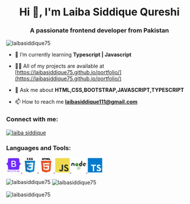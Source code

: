 <h1 align="center">Hi 👋, I'm Laiba Siddique Qureshi</h1>
<h3 align="center">A passionate frontend developer from Pakistan</h3>

<p align="left"> <img src="https://komarev.com/ghpvc/?username=laibasiddique75&label=Profile%20views&color=0e75b6&style=flat" alt="laibasiddique75" /> </p>

- 🌱 I’m currently learning **Typescript | Javascript**

- 👨‍💻 All of my projects are available at [https://laibasiddique75.github.io/portfolio/](https://laibasiddique75.github.io/portfolio/)

- 💬 Ask me about **HTML,CSS,BOOTSTRAP,JAVASCRIPT,TYPESCRIPT**

- 📫 How to reach me **laibasiddique111@gmail.com**

<h3 align="left">Connect with me:</h3>
<p align="left">
<a href="https://linkedin.com/in/laiba siddique" target="blank"><img align="center" src="https://raw.githubusercontent.com/rahuldkjain/github-profile-readme-generator/master/src/images/icons/Social/linked-in-alt.svg" alt="laiba siddique" height="30" width="40" /></a>
</p>

<h3 align="left">Languages and Tools:</h3>
<p align="left"> <a href="https://getbootstrap.com" target="_blank" rel="noreferrer"> <img src="https://raw.githubusercontent.com/devicons/devicon/master/icons/bootstrap/bootstrap-plain-wordmark.svg" alt="bootstrap" width="40" height="40"/> </a> <a href="https://www.w3schools.com/css/" target="_blank" rel="noreferrer"> <img src="https://raw.githubusercontent.com/devicons/devicon/master/icons/css3/css3-original-wordmark.svg" alt="css3" width="40" height="40"/> </a> <a href="https://www.w3.org/html/" target="_blank" rel="noreferrer"> <img src="https://raw.githubusercontent.com/devicons/devicon/master/icons/html5/html5-original-wordmark.svg" alt="html5" width="40" height="40"/> </a> <a href="https://developer.mozilla.org/en-US/docs/Web/JavaScript" target="_blank" rel="noreferrer"> <img src="https://raw.githubusercontent.com/devicons/devicon/master/icons/javascript/javascript-original.svg" alt="javascript" width="40" height="40"/> </a> <a href="https://nodejs.org" target="_blank" rel="noreferrer"> <img src="https://raw.githubusercontent.com/devicons/devicon/master/icons/nodejs/nodejs-original-wordmark.svg" alt="nodejs" width="40" height="40"/> </a> <a href="https://www.typescriptlang.org/" target="_blank" rel="noreferrer"> <img src="https://raw.githubusercontent.com/devicons/devicon/master/icons/typescript/typescript-original.svg" alt="typescript" width="40" height="40"/> </a> </p>

<p><img align="left" src="https://github-readme-stats.vercel.app/api/top-langs?username=laibasiddique75&show_icons=true&locale=en&layout=compact" alt="laibasiddique75" /></p>

<p>&nbsp;<img align="center" src="https://github-readme-stats.vercel.app/api?username=laibasiddique75&show_icons=true&locale=en" alt="laibasiddique75" /></p>

<p><img align="center" src="https://github-readme-streak-stats.herokuapp.com/?user=laibasiddique75&" alt="laibasiddique75" /></p>
